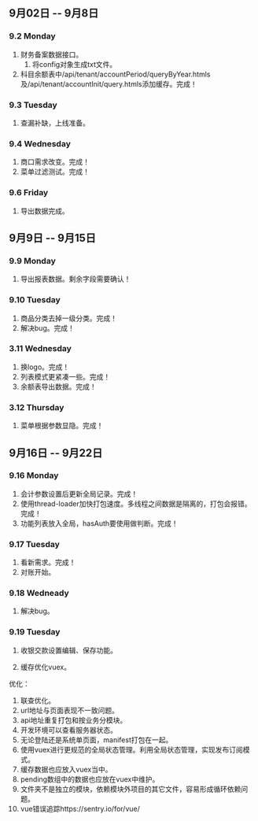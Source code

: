 ## 9月02日 -- 9月8日

### 9.2 Monday
1. 财务备案数据接口。
   1. 将config对象生成txt文件。
2. 科目余额表中/api/tenant/accountPeriod/queryByYear.htmls及/api/tenant/accountInit/query.htmls添加缓存。完成！

### 9.3 Tuesday
1. 查漏补缺，上线准备。

### 9.4 Wednesday
1. 商口需求改变。完成！
2. 菜单过滤测试。完成！

### 9.6 Friday
1. 导出数据完成。


## 9月9日 -- 9月15日

### 9.9 Monday
1. 导出报表数据。剩余字段需要确认！

### 9.10 Tuesday
1. 商品分类去掉一级分类。完成！
5. 解决bug。完成！

### 3.11 Wednesday
1. 换logo。完成！
2. 列表模式更紧凑一些。完成！
3. 余额表导出数据。完成！

### 3.12 Thursday
1. 菜单根据参数显隐。完成！

## 9月16日 -- 9月22日

### 9.16 Monday
1. 会计参数设置后更新全局记录。完成！
2. 使用thread-loader加快打包速度。多线程之间数据是隔离的，打包会报错。完成！
3. 功能列表放入全局，hasAuth要使用做判断。完成！

### 9.17 Tuesday
1. 看新需求。完成！
1. 对账开始。

### 9.18 Wedneady
1. 解决bug。

### 9.19 Tuesday
1. 收银交款设置编辑、保存功能。


1. 缓存优化vuex。

优化：
1. 联查优化。
1. url地址与页面表现不一致问题。
1. api地址重复打包和按业务分模块。
1. 开发环境可以查看服务器状态。
1. 无论登陆还是系统单页面，manifest打包在一起。
1. 使用vuex进行更规范的全局状态管理。利用全局状态管理，实现发布订阅模式。
1. 缓存数据也应放入vuex当中。
1. pending数组中的数据也应放在vuex中维护。
1. 文件夹不是独立的模块，依赖模块外项目的其它文件，容易形成循环依赖问题。
1. vue错误追踪https://sentry.io/for/vue/
